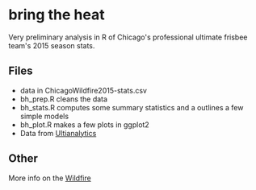 # bring the heat

Very preliminary analysis in R of Chicago's professional ultimate frisbee team's 2015 season stats.

## Files
* data in ChicagoWildfire2015-stats.csv
* bh_prep.R cleans the data
* bh_stats.R computes some summary statistics and a outlines a few simple models
* bh_plot.R makes a few plots in ggplot2
* Data from [Ultianalytics](http://www.ultianalytics.com/app/#/5671536392404992/players)


## Other
More info on the [Wildfire](http://theaudl.com/teams/wildfire)
